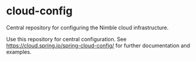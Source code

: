 # cloud-config
Central repository for configuring the Nimble cloud infrastructure.

Use this repository for central configuration. See https://cloud.spring.io/spring-cloud-config/ for further documentation and examples.

